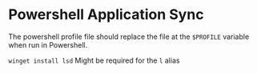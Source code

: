 # Powershell Application Sync

The powershell profile file should replace the file at the `$PROFILE` variable when run in Powershell.

`winget install lsd` Might be required for the `l` alias